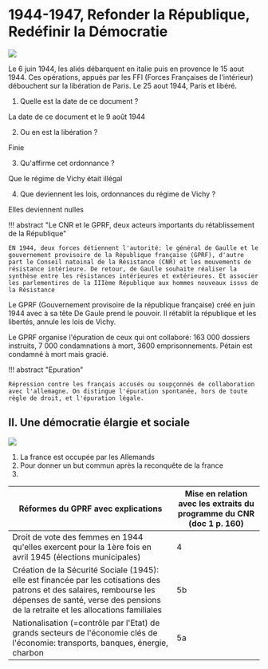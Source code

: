 # 1944-1947, Refonder la République, Redéfinir la Démocratie

![](../../../assets/scans/200074785977864.png)

Le 6 juin 1944, les aliés débarquent en italie puis en provence le 15 aout 1944. Ces opérations, appués par les FFI (Forces Françaises de l'intérieur) débouchent sur la libération de Paris. Le 25 aout 1944, Paris et libéré.

1. Quelle est la date de ce document ?

La date de ce document et le 9 août 1944

2. Ou en est la libération ?

Finie

3. Qu'affirme cet ordonnance ?

Que le régime de Vichy était illégal

4. Que deviennent les lois, ordonnances du régime de Vichy ?

Elles deviennent nulles

!!! abstract "Le CNR et le GPRF, deux acteurs importants du rétablissement de la République"

    EN 1944, deux forces détiennent l'autorité: le général de Gaulle et le gouvernement provisoire de la République française (GPRF), d'autre part le Conseil natoinal de la Résistance (CNR) et les mouvements de résistance intérieure. De retour, de Gaulle souhaite réaliser la synthèse entre les résistances intérieures et extérieures. Et associer les parlementires de la IIIème République aux hommes nouveaux issus de la Résistance

Le GPRF (Gouvernement provisoire de la république française) créé en juin 1944 avec à sa tête De Gaule prend le pouvoir. Il rétablit la république et les libertés, annule les lois de Vichy. 

Le GPRF organise l'épuration de ceux qui ont collaboré: 163 000 dossiers instruits, 7 000 condamnations à mort, 3600 emprisonnements. Pétain est condamné à mort mais gracié.

!!! abstract "Epuration"

    Répression contre les français accusés ou soupçonnés de collaboration avec l'allemagne. On distingue l'épuration spontanée, hors de toute règle de droit, et l'épuration légale. 


## II. Une démocratie élargie et sociale

![](../../../assets/scans/200044693695913.png)

1. La france est occupée par les Allemands
2. Pour donner un but commun après la reconquête de la france
3. 

| Réformes du GPRF avec explications | Mise en relation avec les extraits du programme du CNR (doc 1 p. 160) |
|-|-|
| Droit de vote des femmes en 1944 qu'elles exercent pour la 1ère fois en avril 1945 (élections municipales) | 4 |
| Création de la Sécurité Sociale (1945): elle est financée par les cotisations des patrons et des salaires, rembourse les dépenses de santé, verse des pensions de la retraite et les allocations familiales | 5b |
| Nationalisation (=contrôle par l'Etat) de grands secteurs de l'économie clés de l'économie: transports, banques, énergie, charbon | 5a |